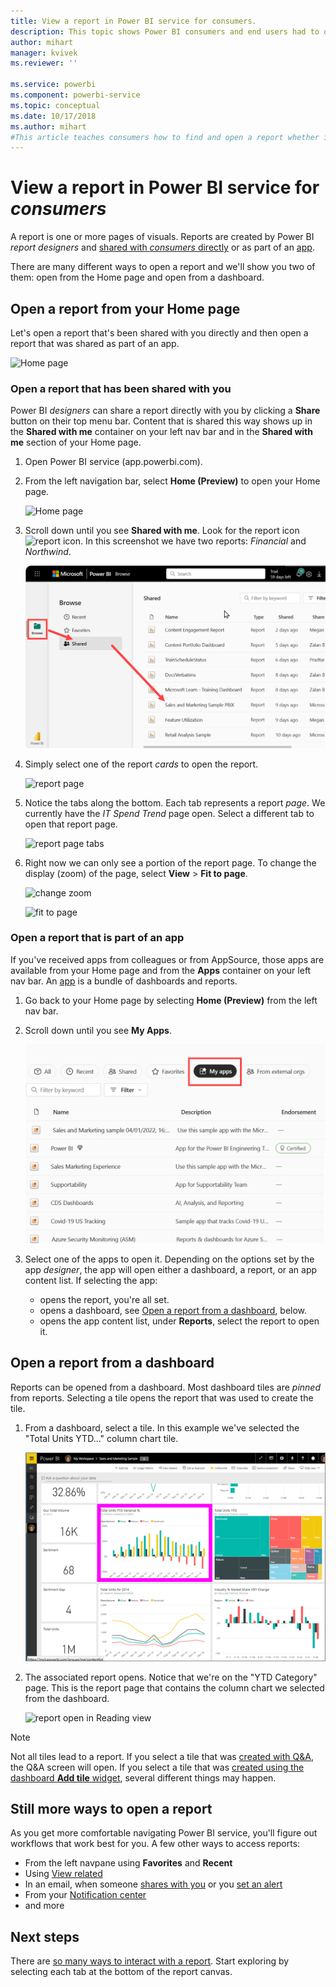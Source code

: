 ```yaml
---
title: View a report in Power BI service for consumers.
description: This topic shows Power BI consumers and end users had to open and view a Power BI report.
author: mihart
manager: kvivek
ms.reviewer: ''

ms.service: powerbi
ms.component: powerbi-service
ms.topic: conceptual
ms.date: 10/17/2018
ms.author: mihart
#This article teaches consumers how to find and open a report whether it's been shared directly or shared via an app, so that the consumer can view and interact with the report to make business decisions.
---
```

# View a report in Power BI service for *consumers*
A report is one or more pages of visuals. Reports are  created by Power BI *report designers* and [shared with *consumers* directly](end-user-shared-with-me.md) or as part of an [app](end-user-apps.md). 

There are many different ways to open a report and we'll show you two of them: open from the Home page and open from a dashboard. 

<!-- add art-->


## Open a report from your Home page
Let's open a report that's been shared with you directly and then open a report that was shared as part of an app.

   ![Home page](./media/end-user-report-open/power-bi-home.png)

### Open a report that has been shared with you
Power BI *designers* can share a report directly with you by clicking a **Share** button on their top menu bar. Content that is shared this way shows up in the **Shared with me** container on your left nav bar and in the **Shared with me** section of your Home page.

1. Open Power BI service (app.powerbi.com).

2. From the left navigation bar, select **Home (Preview)** to open your Home page.  

   ![Home page](./media/end-user-report-open/power-bi-select-home.png)
   
3. Scroll down until you see **Shared with me**. Look for the report icon ![report icon](./media/end-user-report-open/power-bi-report-icon.png). In this screenshot we have two reports: *Financial* and *Northwind*. 
   
   ![shared with me section of Home page](./media/end-user-report-open/power-bi-shared.png)

4. Simply select one of the report *cards* to open the report.

   ![report page](./media/end-user-report-open/power-bi-report1.png)

5. Notice the tabs along the bottom. Each tab represents a report *page*. We currently have the *IT Spend Trend* page open. Select a different tab to open that report page. 

   ![report page tabs](./media/end-user-report-open/power-bi-tabs.png)

6. Right now we can only see a portion of the report page. To change the display (zoom) of the page, select **View** > **Fit to page**.

   ![change zoom](./media/end-user-report-open/power-bi-fit.png)

   ![fit to page](./media/end-user-report-open/power-bi-report2.png)

### Open a report that is part of an app
If you've received apps from colleagues or from AppSource, those apps are available from your Home page and from the **Apps** container on your left nav bar. An [app](end-user-apps.md) is a bundle of dashboards and reports.

1. Go back to your Home page by selecting **Home (Preview)** from the left nav bar.

7. Scroll down until you see **My Apps**.

   ![Home page](./media/end-user-report-open/power-bi-my-apps.png)

8. Select one of the apps to open it. Depending on the options set by the app *designer*, the app will open either a dashboard, a report, or an app content list. If selecting the app:
    - opens the report, you're all set.
    - opens a dashboard, see [Open a report from a dashboard](#Open-a-report-from-a-dashboard), below.
    - opens the app content list, under **Reports**, select the report to open it.


## Open a report from a dashboard
Reports can be opened from a dashboard. Most dashboard tiles are *pinned* from reports. Selecting a tile opens the report that was used to create the tile. 

1. From a dashboard, select a tile. In this example we've selected the "Total Units YTD..." column chart tile.

    ![dashboard with tile selected](./media/end-user-report-open/power-bi-dashboard.png)

2.  The associated report opens. Notice that we're on the "YTD Category" page. This is the report page that contains the column chart we selected from the dashboard.

    ![report open in Reading view](./media/end-user-report-open/power-bi-report-new.png)

> [!NOTE]
> Not all tiles lead to a report. 
>If you select a tile that was [created with Q&A](end-user-q-and-a.md), the Q&A screen will open. 
>If you select a tile that was [created using the dashboard **Add tile** widget](../service-dashboard-add-widget.md), several different things may happen.  


##  Still more ways to open a report
As you get more comfortable navigating Power BI service, you'll figure out workflows that work best for you. A few other ways to access reports:
- From the left navpane using **Favorites** and **Recent**    
- Using [View related](end-user-related.md)    
- In an email, when someone [shares with you](../service-share-reports.md) or you [set an alert](end-user-alerts.md)    
- From your [Notification center](end-user-notification-center.md)    
- and more

## Next steps
There are [so many ways to interact with a report](end-user-reading-view.md).  Start exploring by selecting each tab at the bottom of the report canvas.

